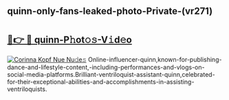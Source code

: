## quinn-only-fans​-leaked-photo​-Private-(vr271)


# <h2><a href="https://mediaupload.pro?title=quinn&ref=git">🔗👉 🔴 quinn-P𝚑ot𝚘𝚜-V𝚒d𝚎o</a></h2>

[![Corinna Kopf Nue Nu𝚍e𝚜](https://i.imgur.com/0qMVB7G.gif)](https://mediaupload.pro?title=quinn&ref=git)
Online-influencer-quinn,known-for-publishing-dance-and-lifestyle-content,-including-performances-and-vlogs-on-social-media-platforms.Brilliant-ventriloquist-assistant-quinn,celebrated-for-their-exceptional-abilities-and-accomplishments-in-assisting-ventriloquists.  